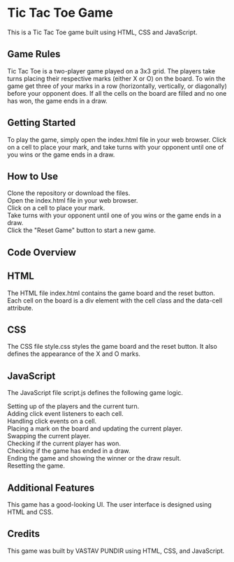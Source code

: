 # **Tic Tac Toe Game**
This is a Tic Tac Toe game built using HTML, CSS and JavaScript.

## Game Rules
Tic Tac Toe is a two-player game played on a 3x3 grid. The players take turns placing their respective marks (either X or O) on the board.  To win the game get three of your marks in a row (horizontally, vertically, or diagonally) before your opponent does. If all the cells on the board are filled and no one has won, the game ends in a draw.

## Getting Started
To play the game, simply open the index.html file in your web browser. Click on a cell to place your mark, and take turns with your opponent until one of you wins or the game ends in a draw.

## How to Use
Clone the repository or download the files.  
Open the index.html file in your web browser.  
Click on a cell to place your mark.  
Take turns with your opponent until one of you wins or the game ends in a draw.  
Click the "Reset Game" button to start a new game.

## Code Overview
## HTML
The HTML file index.html contains the game board and the reset button. Each cell on the board is a div element with the cell class and the data-cell attribute.

## CSS
The CSS file style.css styles the game board and the reset button. It also defines the appearance of the X and O marks.

## JavaScript
The JavaScript file script.js defines the following game logic.

Setting up of the players and the current turn.  
Adding click event listeners to each cell.  
Handling click events on a cell.  
Placing a mark on the board and updating the current player.  
Swapping the current player.  
Checking if the current player has won.  
Checking if the game has ended in a draw.  
Ending the game and showing the winner or the draw result.  
Resetting the game.  

## Additional Features
This game has a good-looking UI. The user interface is designed using HTML and CSS.

## Credits

This game was built by VASTAV PUNDIR using HTML, CSS, and JavaScript.




